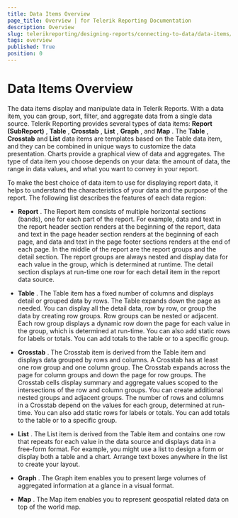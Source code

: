 ```yaml
---
title: Data Items Overview
page_title: Overview | for Telerik Reporting Documentation
description: Overview
slug: telerikreporting/designing-reports/connecting-to-data/data-items/overview
tags: overview
published: True
position: 0
---
```


# Data Items Overview



The data items display and manipulate data in Telerik Reports.         With a data item, you can group, sort, filter, and aggregate data         from a single data source. Telerik Reporting provides several types of         data items: __Report (SubReport)__ , __Table__ ,         __Crosstab__ , __List__ ,         __Graph__ , and __Map__ . The __Table__ ,         __Crosstab__  and __List__  data         items are templates based on the Table data item,         and they can be combined in unique ways to customize the data presentation.         Charts provide a graphical view of data and aggregates.         The type of data item you choose depends on your data: the amount of         data, the range in data values, and what you want to convey in your report.       

To make the best choice of data item to use for displaying report data,         it helps to understand the characteristics of your data and the purpose of         the report. The following list describes the features of each data region:       

*  __Report__  . The Report item consists of multiple
          horizontal sections (bands), one for each part of the report.
          For example, data and text in the report header section renders at
          the beginning of the report, data and text in the page header section
          renders at the beginning of each page, and data and text in the page footer
          sections renders at the end of each page. In the middle of the report are
          the report groups and the detail section. The report groups are always
          nested and display data for each value in the group, which is determined
          at runtime. The detail section displays at run-time one row for each
          detail item in the report data source.

*  __Table__  . The Table item has a fixed number of columns and
          displays detail or grouped data by rows. The Table expands down
          the page as needed. You can display all the detail data, row by row,
          or group the data by creating row groups. Row groups can be nested or adjacent.
          Each row group displays a dynamic row down the page for each value in the group,
          which is determined at run-time. You can also add static rows for labels or totals.
          You can add totals to the table or to a specific group.

*  __Crosstab__  . The Crosstab item is derived from the Table
          item and displays data grouped by rows and columns. A Crosstab has at least
          one row group and one column group. The Crosstab expands across the page for column
          groups and down the page for row groups. The Crosstab cells display summary and aggregate
          values scoped to the intersections of the row and column groups. You can create additional
          nested groups and adjacent groups. The number of rows and columns in a Crosstab
          depend on the values for each group, determined at run-time.
          You can also add static rows for labels or totals.
          You can add totals to the table or to a specific group.

*  __List__  . The List item is derived from the Table item and
          contains one row that repeats for each value in the data source and
          displays data in a free-form format. For example, you might use a list to
          design a form or display both a table and a chart. Arrange text boxes anywhere
          in the list to create your layout.

*  __Graph__  . The Graph item enables you to present large volumes
          of aggregated information at a glance in a visual format.

*  __Map__  . The Map item enables you to represent geospatial related data on top of the world map.


